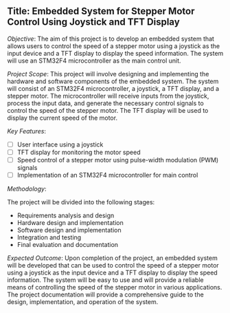 ## Title: Embedded System for Stepper Motor Control Using Joystick and TFT Display

*Objective*: The aim of this project is to develop an embedded system that allows users to control the speed of a stepper motor using a joystick as the input device and a TFT display to display the speed information. The system will use an STM32F4 microcontroller as the main control unit.

*Project Scope*: This project will involve designing and implementing the hardware and software components of the embedded system. The system will consist of an STM32F4 microcontroller, a joystick, a TFT display, and a stepper motor. The microcontroller will receive inputs from the joystick, process the input data, and generate the necessary control signals to control the speed of the stepper motor. The TFT display will be used to display the current speed of the motor.

*Key Features*:

- [ ] User interface using a joystick
- [ ] TFT display for monitoring the motor speed
- [ ] Speed control of a stepper motor using pulse-width modulation (PWM) signals
- [ ] Implementation of an STM32F4 microcontroller for main control

*Methodology*: 

The project will be divided into the following stages:

- Requirements analysis and design
- Hardware design and implementation
- Software design and implementation
- Integration and testing
- Final evaluation and documentation

*Expected Outcome*: 
Upon completion of the project, an embedded system will be developed that can be used to control the speed of a stepper motor using a joystick as the input device and a TFT display to display the speed information. The system will be easy to use and will provide a reliable means of controlling the speed of the stepper motor in various applications. The project documentation will provide a comprehensive guide to the design, implementation, and operation of the system.

